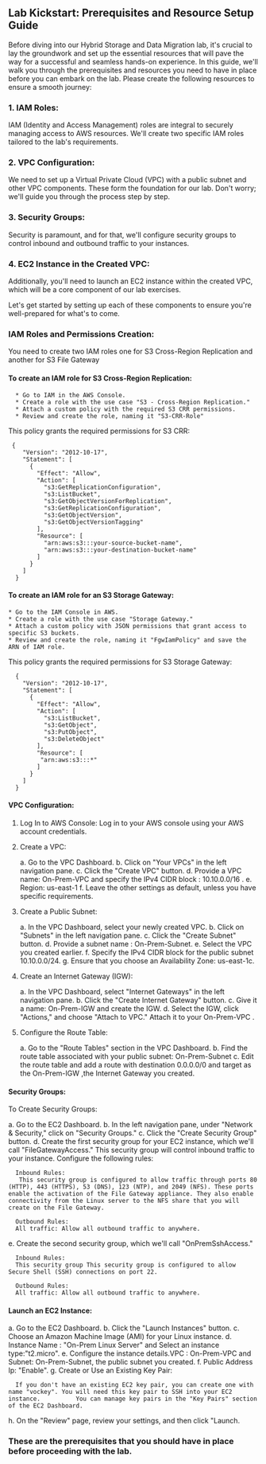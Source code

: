 ## Lab Kickstart: Prerequisites and Resource Setup Guide

Before diving into our Hybrid Storage and Data Migration lab, it's crucial to lay the groundwork and set up the essential resources that will pave the way for a successful and seamless hands-on experience. In this guide, we'll walk you through the prerequisites and resources you need to have in place before you can embark on the lab. Please create the following resources to ensure a smooth journey:

### 1. IAM Roles:
IAM (Identity and Access Management) roles are integral to securely managing access to AWS resources. We'll create two specific IAM roles tailored to the lab's requirements.

### 2. VPC Configuration:

We need to set up a Virtual Private Cloud (VPC) with a public subnet and other VPC components. These form the foundation for our lab. Don't worry; we'll guide you through the process step by step.

### 3. Security Groups:
Security is paramount, and for that, we'll configure security groups to control inbound and outbound traffic to your instances.

### 4. EC2 Instance in the Created VPC:
Additionally, you'll need to launch an EC2 instance within the created VPC, which will be a core component of our lab exercises.

Let's get started by setting up each of these components to ensure you're well-prepared for what's to come.



### IAM Roles and Permissions Creation:

   You need to create two IAM roles one for S3 Cross-Region Replication and another for S3 File Gateway

   #### To create an IAM role for S3 Cross-Region Replication:

      * Go to IAM in the AWS Console.
      * Create a role with the use case "S3 - Cross-Region Replication."
      * Attach a custom policy with the required S3 CRR permissions.
      * Review and create the role, naming it "S3-CRR-Role"

   This policy grants the required permissions for S3 CRR:
   
     {
        "Version": "2012-10-17",
        "Statement": [
          {
            "Effect": "Allow",
            "Action": [
              "s3:GetReplicationConfiguration",
              "s3:ListBucket",
              "s3:GetObjectVersionForReplication",
              "s3:GetReplicationConfiguration",
              "s3:GetObjectVersion",
              "s3:GetObjectVersionTagging"
            ],
            "Resource": [
              "arn:aws:s3:::your-source-bucket-name",
              "arn:aws:s3:::your-destination-bucket-name"
            ]
          }
        ]
      }


 #### To create an IAM role for an S3 Storage Gateway:

    * Go to the IAM Console in AWS.
    * Create a role with the use case "Storage Gateway."
    * Attach a custom policy with JSON permissions that grant access to specific S3 buckets.
    * Review and create the role, naming it "FgwIamPolicy" and save the ARN of IAM role.
    
 This policy grants the required permissions for S3 Storage Gateway:
 
      {
        "Version": "2012-10-17",
        "Statement": [
          {
            "Effect": "Allow",
            "Action": [
              "s3:ListBucket",
              "s3:GetObject",
              "s3:PutObject",
              "s3:DeleteObject"
            ],
            "Resource": [
             "arn:aws:s3:::*"
            ]
          }
        ]
      }


#### VPC Configuration: 

   1. Log In to AWS Console:
   Log in to your AWS console using your AWS account credentials.

   2. Create a VPC:

      a. Go to the VPC Dashboard.
      b. Click on "Your VPCs" in the left navigation pane.
      c. Click the "Create VPC" button.
      d. Provide a VPC name: On-Prem-VPC and specify the IPv4 CIDR block : 10.10.0.0/16 .
      e. Region: us-east-1
      f. Leave the other settings as default, unless you have specific requirements.

   4. Create a Public Subnet:

      a. In the VPC Dashboard, select your newly created VPC.
      b. Click on "Subnets" in the left navigation pane.
      c. Click the "Create Subnet" button.
      d. Provide a subnet name : On-Prem-Subnet.
      e. Select the VPC you created earlier.
      f. Specify the IPv4 CIDR block for the public subnet 10.10.0.0/24.
      g. Ensure that you choose an Availability Zone: us-east-1c.

   5. Create an Internet Gateway (IGW):

      a. In the VPC Dashboard, select "Internet Gateways" in the left navigation pane.
      b. Click the "Create Internet Gateway" button.
      c. Give it a name: On-Prem-IGW  and create the IGW.
      d. Select the IGW, click "Actions," and choose "Attach to VPC." Attach it to your On-Prem-VPC .

   6. Configure the Route Table:

      a. Go to the "Route Tables" section in the VPC Dashboard.
      b. Find the route table associated with your public subnet: On-Prem-Subnet
      c. Edit the route table and add a route with destination 0.0.0.0/0 and target as the On-Prem-IGW ,the Internet Gateway you created.

#### Security Groups:

To Create Security Groups:

   a. Go to the EC2 Dashboard.
   b. In the left navigation pane, under "Network & Security," click on "Security Groups."
   c. Click the "Create Security Group" button.
   d. Create the first security group for your EC2 instance, which we'll call "FileGatewayAccess." This security group will control inbound                traffic to your instance. Configure the following rules:

      Inbound Rules:
       This security group is configured to allow traffic through ports 80 (HTTP), 443 (HTTPS), 53 (DNS), 123 (NTP), and 2049 (NFS). These ports            enable the activation of the File Gateway appliance. They also enable connectivity from the Linux server to the NFS share that you will              create on the File Gateway.
       
      Outbound Rules:
      All traffic: Allow all outbound traffic to anywhere.   
         
   e. Create the second security group, which we'll call "OnPremSshAccess." 

      Inbound Rules:
      This security group This security group is configured to allow Secure Shell (SSH) connections on port 22.

      Outbound Rules:
      All traffic: Allow all outbound traffic to anywhere.  

#### Launch an EC2 Instance:

   a. Go to the EC2 Dashboard.
   b. Click the "Launch Instances" button.
   c. Choose an Amazon Machine Image (AMI) for your Linux instance.
   d. Instance Name : "On-Prem Linux Server" and Select an instance type:"t2.micro".
   e. Configure the instance details.VPC : On-Prem-VPC and Subnet: On-Prem-Subnet, the public subnet you created.
   f. Public Address Ip: "Enable".
   g. Create or Use an Existing Key Pair:

      If you don't have an existing EC2 key pair, you can create one with name "vockey". You will need this key pair to SSH into your EC2 instance.          You can manage key pairs in the "Key Pairs" section of the EC2 Dashboard.

   h. On the "Review" page, review your settings, and then click "Launch.


### These are the prerequisites that you should have in place before proceeding with the lab.


